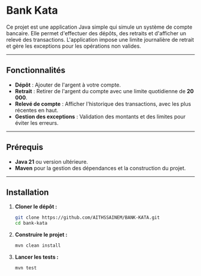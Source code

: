 # Bank Kata

Ce projet est une application Java simple qui simule un système de compte bancaire. Elle permet d'effectuer des dépôts, des retraits et d'afficher un relevé des transactions. L'application impose une limite journalière de retrait et gère les exceptions pour les opérations non valides.

---

## Fonctionnalités

- **Dépôt** : Ajouter de l'argent à votre compte.
- **Retrait** : Retirer de l'argent du compte avec une limite quotidienne de **20 000**.
- **Relevé de compte** : Afficher l'historique des transactions, avec les plus récentes en haut.
- **Gestion des exceptions** : Validation des montants et des limites pour éviter les erreurs.

---

## Prérequis

- **Java 21** ou version ultérieure.
- **Maven** pour la gestion des dépendances et la construction du projet.

---

## Installation

1. **Cloner le dépôt :**
   ```bash
   git clone https://github.com/AITHSSAINEM/BANK-KATA.git
   cd bank-kata
   ```
2. **Construire le projet :**
    ```bash
   mvn clean install
   ```
3. **Lancer les tests :**
     ```bash
   mvn test
   ```

